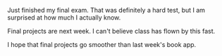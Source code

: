 Just finished my final exam. That was definitely a hard test, but I am surprised at how much I actually know.  





Final projects are next week. I can't believe class has flown by this fast.  







I hope that final projects go smoother than last week's book app.